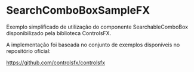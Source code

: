 # SearchComboBoxSampleFX

Exemplo simplificado de utilização do componente SearchableComboBox disponibilizado pela biblioteca ControlsFX.

A implementação foi baseada no conjunto de exemplos disponíveis no repositório oficial:

https://github.com/controlsfx/controlsfx
